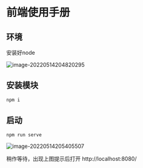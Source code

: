 # 前端使用手册

## 环境

安装好node

![image-20220514204820295](https://s2.loli.net/2022/05/14/woX3q7PNQCh9lxg.png)





## 安装模块

```bash
npm i
```



## 启动

```bash
npm run serve
```



![image-20220514205405507](https://s2.loli.net/2022/05/14/uLdZylJgkh4BETz.png)

稍作等待，出现上图提示后打开 http://localhost:8080/